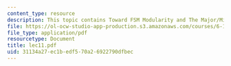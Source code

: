 ```yaml
---
content_type: resource
description: This topic contains Toward FSM Modularity and The Major/Minor FSM Abstraction.
file: https://ol-ocw-studio-app-production.s3.amazonaws.com/courses/6-111-introductory-digital-systems-laboratory-spring-2006/31134a27ec1bedf570a26922790dfbec_lec11.pdf
file_type: application/pdf
resourcetype: Document
title: lec11.pdf
uid: 31134a27-ec1b-edf5-70a2-6922790dfbec
---
```


